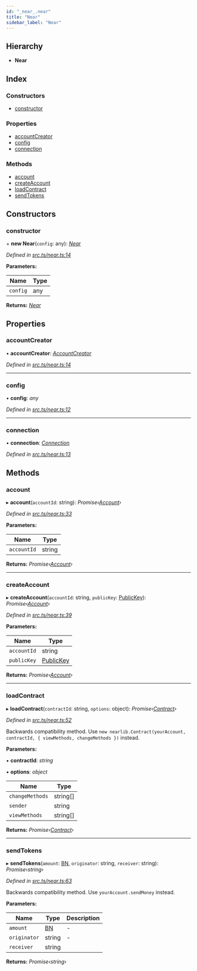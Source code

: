 ```yaml
---
id: "_near_.near"
title: "Near"
sidebar_label: "Near"
---
```


## Hierarchy

* **Near**

## Index

### Constructors

* [constructor](_near_.near.md#constructor)

### Properties

* [accountCreator](_near_.near.md#accountcreator)
* [config](_near_.near.md#config)
* [connection](_near_.near.md#connection)

### Methods

* [account](_near_.near.md#account)
* [createAccount](_near_.near.md#createaccount)
* [loadContract](_near_.near.md#loadcontract)
* [sendTokens](_near_.near.md#sendtokens)

## Constructors

###  constructor

\+ **new Near**(`config`: any): *[Near](_near_.near.md)*

*Defined in [src.ts/near.ts:14](https://github.com/nearprotocol/nearlib/blob/bf1ce09/src.ts/near.ts#L14)*

**Parameters:**

Name | Type |
------ | ------ |
`config` | any |

**Returns:** *[Near](_near_.near.md)*

## Properties

###  accountCreator

• **accountCreator**: *[AccountCreator](_account_creator_.accountcreator.md)*

*Defined in [src.ts/near.ts:14](https://github.com/nearprotocol/nearlib/blob/bf1ce09/src.ts/near.ts#L14)*

___

###  config

• **config**: *any*

*Defined in [src.ts/near.ts:12](https://github.com/nearprotocol/nearlib/blob/bf1ce09/src.ts/near.ts#L12)*

___

###  connection

• **connection**: *[Connection](_connection_.connection.md)*

*Defined in [src.ts/near.ts:13](https://github.com/nearprotocol/nearlib/blob/bf1ce09/src.ts/near.ts#L13)*

## Methods

###  account

▸ **account**(`accountId`: string): *Promise‹[Account](_account_.account.md)›*

*Defined in [src.ts/near.ts:33](https://github.com/nearprotocol/nearlib/blob/bf1ce09/src.ts/near.ts#L33)*

**Parameters:**

Name | Type |
------ | ------ |
`accountId` | string |

**Returns:** *Promise‹[Account](_account_.account.md)›*

___

###  createAccount

▸ **createAccount**(`accountId`: string, `publicKey`: [PublicKey](_utils_key_pair_.publickey.md)): *Promise‹[Account](_account_.account.md)›*

*Defined in [src.ts/near.ts:39](https://github.com/nearprotocol/nearlib/blob/bf1ce09/src.ts/near.ts#L39)*

**Parameters:**

Name | Type |
------ | ------ |
`accountId` | string |
`publicKey` | [PublicKey](_utils_key_pair_.publickey.md) |

**Returns:** *Promise‹[Account](_account_.account.md)›*

___

###  loadContract

▸ **loadContract**(`contractId`: string, `options`: object): *Promise‹[Contract](_contract_.contract.md)›*

*Defined in [src.ts/near.ts:52](https://github.com/nearprotocol/nearlib/blob/bf1ce09/src.ts/near.ts#L52)*

Backwards compatibility method. Use `new nearlib.Contract(yourAccount, contractId, { viewMethods, changeMethods })` instead.

**Parameters:**

▪ **contractId**: *string*

▪ **options**: *object*

Name | Type |
------ | ------ |
`changeMethods` | string[] |
`sender` | string |
`viewMethods` | string[] |

**Returns:** *Promise‹[Contract](_contract_.contract.md)›*

___

###  sendTokens

▸ **sendTokens**(`amount`: [BN](../modules/_utils_format_.md#const-bn), `originator`: string, `receiver`: string): *Promise‹string›*

*Defined in [src.ts/near.ts:63](https://github.com/nearprotocol/nearlib/blob/bf1ce09/src.ts/near.ts#L63)*

Backwards compatibility method. Use `yourAccount.sendMoney` instead.

**Parameters:**

Name | Type | Description |
------ | ------ | ------ |
`amount` | [BN](../modules/_utils_format_.md#const-bn) | - |
`originator` | string | - |
`receiver` | string |   |

**Returns:** *Promise‹string›*
